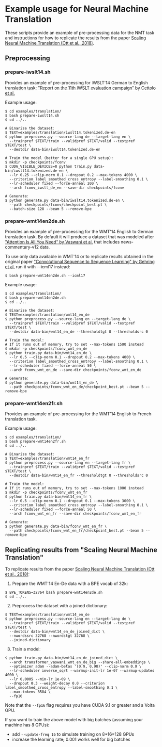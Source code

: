 # Example usage for Neural Machine Translation

These scripts provide an example of pre-processing data for the NMT task
and instructions for how to replicate the results from the paper [Scaling Neural Machine Translation (Ott et al., 2018)](https://arxiv.org/abs/1806.00187).

## Preprocessing

### prepare-iwslt14.sh

Provides an example of pre-processing for IWSLT'14 German to English translation task: ["Report on the 11th IWSLT evaluation campaign" by Cettolo et al.](http://workshop2014.iwslt.org/downloads/proceeding.pdf)

Example usage:
```
$ cd examples/translation/
$ bash prepare-iwslt14.sh
$ cd ../..

# Binarize the dataset:
$ TEXT=examples/translation/iwslt14.tokenized.de-en
$ python preprocess.py --source-lang de --target-lang en \
  --trainpref $TEXT/train --validpref $TEXT/valid --testpref $TEXT/test \
  --destdir data-bin/iwslt14.tokenized.de-en

# Train the model (better for a single GPU setup):
$ mkdir -p checkpoints/fconv
$ CUDA_VISIBLE_DEVICES=0 python train.py data-bin/iwslt14.tokenized.de-en \
  --lr 0.25 --clip-norm 0.1 --dropout 0.2 --max-tokens 4000 \
  --criterion label_smoothed_cross_entropy --label-smoothing 0.1 \
  --lr-scheduler fixed --force-anneal 200 \
  --arch fconv_iwslt_de_en --save-dir checkpoints/fconv

# Generate:
$ python generate.py data-bin/iwslt14.tokenized.de-en \
  --path checkpoints/fconv/checkpoint_best.pt \
  --batch-size 128 --beam 5 --remove-bpe

```


### prepare-wmt14en2de.sh

Provides an example of pre-processing for the WMT'14 English to German translation task. By default it will produce a dataset that was modeled after ["Attention Is All You Need" by Vaswani et al.](https://arxiv.org/abs/1706.03762) that includes news-commentary-v12 data.

To use only data available in WMT'14 or to replicate results obtained in the original paper ["Convolutional Sequence to Sequence Learning" by Gehring et al.](https://arxiv.org/abs/1705.03122) run it with --icml17 instead:

```
$ bash prepare-wmt14en2de.sh --icml17
```

Example usage:

```
$ cd examples/translation/
$ bash prepare-wmt14en2de.sh
$ cd ../..

# Binarize the dataset:
$ TEXT=examples/translation/wmt14_en_de
$ python preprocess.py --source-lang en --target-lang de \
  --trainpref $TEXT/train --validpref $TEXT/valid --testpref $TEXT/test \
  --destdir data-bin/wmt14_en_de --thresholdtgt 0 --thresholdsrc 0

# Train the model:
# If it runs out of memory, try to set --max-tokens 1500 instead
$ mkdir -p checkpoints/fconv_wmt_en_de
$ python train.py data-bin/wmt14_en_de \
  --lr 0.5 --clip-norm 0.1 --dropout 0.2 --max-tokens 4000 \
  --criterion label_smoothed_cross_entropy --label-smoothing 0.1 \
  --lr-scheduler fixed --force-anneal 50 \
  --arch fconv_wmt_en_de --save-dir checkpoints/fconv_wmt_en_de

# Generate:
$ python generate.py data-bin/wmt14_en_de \
  --path checkpoints/fconv_wmt_en_de/checkpoint_best.pt --beam 5 --remove-bpe

```

### prepare-wmt14en2fr.sh

Provides an example of pre-processing for the WMT'14 English to French translation task.

Example usage:

```
$ cd examples/translation/
$ bash prepare-wmt14en2fr.sh
$ cd ../..

# Binarize the dataset:
$ TEXT=examples/translation/wmt14_en_fr
$ python preprocess.py --source-lang en --target-lang fr \
  --trainpref $TEXT/train --validpref $TEXT/valid --testpref $TEXT/test \
  --destdir data-bin/wmt14_en_fr --thresholdtgt 0 --thresholdsrc 0

# Train the model:
# If it runs out of memory, try to set --max-tokens 1000 instead
$ mkdir -p checkpoints/fconv_wmt_en_fr
$ python train.py data-bin/wmt14_en_fr \
  --lr 0.5 --clip-norm 0.1 --dropout 0.1 --max-tokens 3000 \
  --criterion label_smoothed_cross_entropy --label-smoothing 0.1 \
  --lr-scheduler fixed --force-anneal 50 \
  --arch fconv_wmt_en_fr --save-dir checkpoints/fconv_wmt_en_fr

# Generate:
$ python generate.py data-bin/fconv_wmt_en_fr \
  --path checkpoints/fconv_wmt_en_fr/checkpoint_best.pt --beam 5 --remove-bpe

```

## Replicating results from "Scaling Neural Machine Translation"

To replicate results from the paper [Scaling Neural Machine Translation (Ott et al., 2018)](https://arxiv.org/abs/1806.00187):

1. Prepare the WMT'14 En-De data with a BPE vocab of 32k:
```
$ BPE_TOKENS=32764 bash prepare-wmt14en2de.sh
$ cd ../..
```
2. Preprocess the dataset with a joined dictionary:
```
$ TEXT=examples/translation/wmt14_en_de
$ python preprocess.py --source-lang en --target-lang de \
  --trainpref $TEXT/train --validpref $TEXT/valid --testpref $TEXT/test \
  --destdir data-bin/wmt14_en_de_joined_dict \
  --nwordssrc 32768 --nwordstgt 32768 \
  --joined-dictionary
```
3. Train a model:
```
$ python train.py data-bin/wmt14_en_de_joined_dict \
  --arch transformer_vaswani_wmt_en_de_big --share-all-embeddings \
  --optimizer adam --adam-betas '(0.9, 0.98)' --clip-norm 0.0 \
  --lr-scheduler inverse_sqrt --warmup-init-lr 1e-07 --warmup-updates 4000 \
  --lr 0.0005 --min-lr 1e-09 \
  --dropout 0.3 --weight-decay 0.0 --criterion label_smoothed_cross_entropy --label-smoothing 0.1 \
  --max-tokens 3584 \
  --fp16
```

Note that the `--fp16` flag requires you have CUDA 9.1 or greater and a Volta GPU.

If you want to train the above model with big batches (assuming your machine has 8 GPUs):
- add `--update-freq 16` to simulate training on 8*16=128 GPUs
- increase the learning rate; 0.001 works well for big batches
